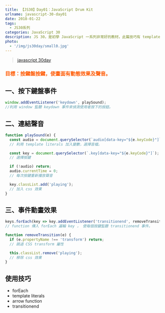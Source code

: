 ```yaml
---
title: 【JS30】Day01：JavaScript Drum Kit
urlname: javascript-30-day01
date: 2018-01-22
tags:
  - JS30系列
categories: JavaScript 30
description: JS 30，是初學 JavaScript 一系列非常好的教材，此篇技巧有 template literals、arrow function 等等。
photo:
  - '/img/js30day/small0.jpg'
---
```


> [javascript 30day](https://javascript30.com/)

<a id="more"></a>

### <span style="color:#ff5900">目標：按鍵盤按鍵，使畫面有動態效果及聲音。</span>

## 一、按下鍵盤事件

```js
window.addEventListener('keydown', playSound);
//利用 window 監聽 keydown 事件來偵測使用者按下的按鈕。
```

## 二、連結聲音

```js
function playSound(e) {
  const audio = document.querySelector(`audio[data-key="${e.keyCode}"]`);
  // 利用 template literals 加入變數，選擇音檔。

  const key = document.querySelector(`.key[data-key="${e.keyCode}"]`);
  // 選擇按鍵

  if (!audio) return;
  audio.currentTime = 0;
  // 每次按鍵重新播放聲音

  key.classList.add('playing');
  // 加入 css 效果
}
```

## 三、事件動畫效果

```js
keys.forEach(key => key.addEventListener('transitionend', removeTransition));
// function 傳入 forEach 遍輪 key ， 使每個按鍵監聽 transitionend 事件。

function removeTransition(e) {
  if (e.propertyName !== 'transform') return;
  // 跳過 CSS transform 屬性

  this.classList.remove('playing');
  // 移除 css 效果
}
```

## 使用技巧

- forEach
- template literals
- arrow function
- transitionend
